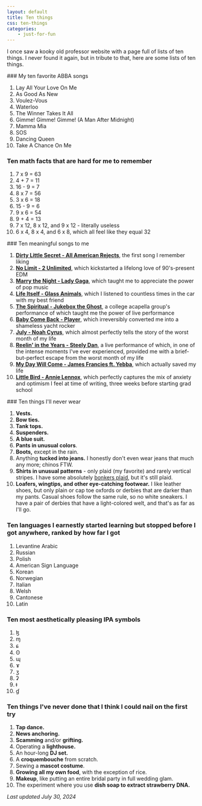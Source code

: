 ```yaml
---
layout: default
title: Ten things
css: ten-things
categories:
    - just-for-fun
---
```


I once saw a kooky old professor website with a page full of lists of ten things. I never found it again, but in tribute to that, here are some lists of ten things.

<section class="lists" markdown=1>

<div markdown=1>
### My ten favorite ABBA songs

1. Lay All Your Love On Me
2. As Good As New
3. Voulez-Vous
4. Waterloo
5. The Winner Takes It All
6. Gimme! Gimme! Gimme! (A Man After Midnight)
7. Mamma Mia
8. SOS
9. Dancing Queen
10. Take A Chance On Me
</div>

<div markdown=1>

### Ten math facts that are hard for me to remember

1. 7 x 9 = 63
2. 4 + 7 = 11
3. 16 - 9 = 7
4. 8 x 7 = 56
5. 3 x 6 = 18
6. 15 - 9 = 6
7. 9 x 6 = 54
8. 9 + 4 = 13
9. 7 x 12, 8 x 12, and 9 x 12 - literally useless
10. 6 x 4, 8 x 4, and 6 x 8, which all feel like they equal 32

</div>

<div markdown=1>
### Ten meaningful songs to me

1. **[Dirty Little Secret - All American Rejects](https://www.youtube.com/watch?v=bKERDtbpeHc)**, the first song I remember liking
2. **[No Limit - 2 Unlimited](https://www.youtube.com/watch?v=HMTCw8CtX0E)**, which kickstarted a lifelong love of 90's-present EDM
3. **[Marry the Night - Lady Gaga](https://www.youtube.com/watch?v=O4IgYxHEAuk&pp=ygUPbWFycnkgdGhlIG5pZ2h0)**, which taught me to appreciate the power of pop music
4. **[Life Itself - Glass Animals](https://www.youtube.com/watch?v=9lUfunQW84U)**, which I listened to countless times in the car with my best friend
5. **[The Spiritual - Jukebox the Ghost](https://www.youtube.com/watch?v=_vfI0aCCHug)**, a college acapella group's performance of which taught me the power of live performance
6. **[Baby Come Back - Player](https://www.youtube.com/watch?v=tjBs4pKwzhU)**, which irreversibly converted me into a shameless yacht rocker
7. **[July - Noah Cyrus](https://www.youtube.com/watch?v=TBeXKby2tmM)**, which almost perfectly tells the story of the worst month of my life
8. **[Reelin' in the Years - Steely Dan](https://www.youtube.com/watch?v=91XTZ92zs2w)**, a live performance of which, in one of the intense moments I've ever experienced, provided me with a brief-but-perfect escape from the worst month of my life
9. **[My Day Will Come - James Francies ft. Yebba](https://www.youtube.com/watch?v=JTqREEyijSA)**, which actually saved my life
10. **[Little Bird - Annie Lennox](https://www.youtube.com/watch?v=gMq-uIj1cKI)**, which perfectly captures the mix of anxiety and optimism I feel at time of writing, three weeks before starting grad school
</div>

<div markdown=1>
### Ten things I'll never wear

1. **Vests.**
2. **Bow ties.**
3. **Tank tops.**
4. **Suspenders.**
5. **A blue suit.**
6. **Pants in unusual colors**.
7. **Boots,** except in the rain.
8. Anything **tucked into jeans.** I honestly don't even wear jeans that much any more; chinos FTW.
9. **Shirts in unusual patterns** - only plaid (my favorite) and rarely vertical stripes. I have some absolutely [bonkers plaid](../images/bonkers-plaid.jpg), but it's still plaid.
10. **Loafers, wingtips, and other eye-catching footwear.** I like leather shoes, but only plain or cap toe oxfords or derbies that are darker than my pants. Casual shoes follow the same rule, so no white sneakers. I have a pair of derbies that have a light-colored welt, and that's as far as I'll go.
</div>

<div markdown=1>

### Ten languages I earnestly started learning but stopped before I got anywhere, ranked by how far I got

1. Levantine Arabic
2. Russian
3. Polish
4. American Sign Language
5. Korean
6. Norwegian
7. Italian
8. Welsh
9. Cantonese
10. Latin

</div>

<div markdown=1>

### Ten most aesthetically pleasing IPA symbols

1. ɮ
2. ɱ
3. ɕ
4. ʘ
5. ɰ
6. ɤ
7. ʒ
8. ʡ
9. ǂ
10. ɠ

</div>

<div markdown=1>

### Ten things I've never done that I think I could nail on the first try

1. **Tap dance.**
2. **News anchoring.**
3. **Scamming** and/or **grifting.**
4. Operating a **lighthouse.**
5. An hour-long **DJ set.**
6. A **croquembouche** from scratch.
7. Sewing a **mascot costume**.
8. **Growing all my own food**, with the exception of rice.
9. **Makeup**, like putting an entire bridal party in full wedding glam.
10. The experiment where you use **dish soap to extract strawberry DNA.**

</div>

</section>

*Last updated July 30, 2024*